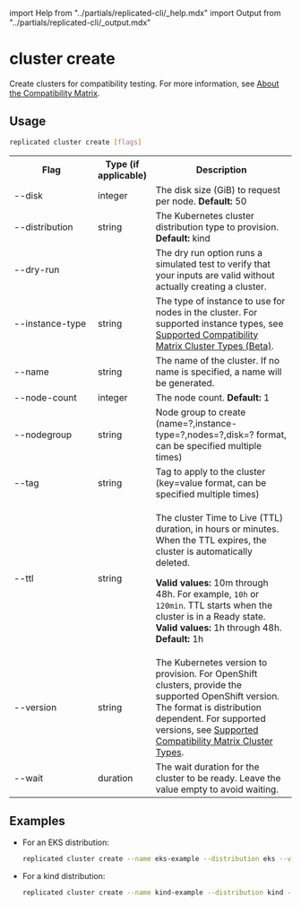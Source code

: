 import Help from "../partials/replicated-cli/_help.mdx"
import Output from "../partials/replicated-cli/_output.mdx"

# cluster create

Create clusters for compatibility testing. For more information, see [About the Compatibility Matrix](/vendor/testing-about).

## Usage
```bash
replicated cluster create [flags]
```

<table>
  <tr>
    <th width="30%">Flag</th>
    <th width="20%">Type (if applicable)</th>
    <th width="50%">Description</th>
  </tr>
  <Help/>
  <tr>
    <td>--disk</td>
    <td>integer</td>
    <td>The disk size (GiB) to request per node. <strong>Default:</strong> 50</td>
  </tr>
  <tr>
    <td>--distribution</td>
    <td>string</td>
    <td>The Kubernetes cluster distribution type to provision. <strong>Default:</strong> kind</td>
  </tr>
  <tr>
    <td>--dry-run</td>
    <td></td>
    <td>The dry run option runs a simulated test to verify that your inputs are valid without actually creating a cluster.</td>
  </tr>
  <tr>
    <td>--instance-type</td>
    <td>string</td>
    <td>The type of instance to use for nodes in the cluster. For supported instance types, see <a href="/vendor/testing-supported-clusters">Supported Compatibility Matrix Cluster Types (Beta)</a>.</td>
  </tr>
  <tr>
    <td>--name</td>
    <td>string</td>
    <td>The name of the cluster. If no name is specified, a name will be generated.</td>
  </tr>
  <tr>
    <td>--node-count</td>
    <td>integer</td>
    <td>The node count. <strong>Default:</strong> 1</td>
  </tr>
  <tr>
    <td>--nodegroup</td>
    <td>string</td>
    <td>Node group to create (name=?,instance-type=?,nodes=?,disk=? format, can be specified multiple times)</td>
  </tr>
  <Output/>
  <tr>
    <td>--tag</td>
    <td>string</td>
    <td>Tag to apply to the cluster (key=value format, can be specified multiple times)</td>
  </tr>
  <tr>
    <td>--ttl</td>
    <td>string</td>
    <td><p>The cluster Time to Live (TTL) duration, in hours or minutes. When the TTL expires, the cluster is automatically deleted.</p><p> <strong>Valid values:</strong> 10m through 48h. For example, <code>10h</code> or <code>120min</code>.  TTL starts when the cluster is in a Ready state. <strong>Valid values:</strong> 1h through 48h. <strong>Default:</strong> 1h</p></td>
  </tr>
  <tr>
    <td>--version</td>
    <td>string</td>
    <td>The Kubernetes version to provision. For OpenShift clusters, provide the supported OpenShift version. The format is distribution dependent. For supported versions, see <a href="/vendor/testing-supported-clusters">Supported Compatibility Matrix Cluster Types</a>.</td>
  </tr>
  <tr>
    <td>--wait</td>
    <td>duration</td>
    <td>The wait duration for the cluster to be ready. Leave the value empty to avoid waiting.</td>
  </tr>
</table>

## Examples

- For an EKS distribution:

  ```bash
  replicated cluster create --name eks-example --distribution eks --version 1.27 --node-count 3 --instance-type m6i.large
  ```

- For a kind distribution:

  ```bash
  replicated cluster create --name kind-example --distribution kind --version 1.25.2 --disk 100 --instance-type r1.small
  ```
